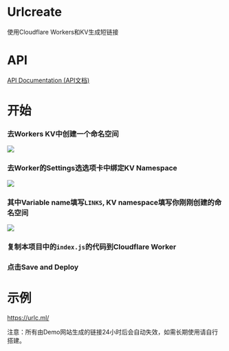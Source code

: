# Urlcreate
使用Cloudflare Workers和KV生成短链接

# API

[API Documentation (API文档)](API.md)

# 开始
### 去Workers KV中创建一个命名空间

<img src="https://cdn.jsdelivr.net/npm/imst@0.0.4/20201205232805.png">

### 去Worker的Settings选选项卡中绑定KV Namespace

<img src="https://cdn.jsdelivr.net/npm/imst@0.0.4/20201205232536.png">

### 其中Variable name填写`LINKS`, KV namespace填写你刚刚创建的命名空间

<img src="https://cdn.jsdelivr.net/npm/imst@0.0.4/20201205232704.png">

### 复制本项目中的`index.js`的代码到Cloudflare Worker 

### 点击Save and Deploy

# 示例
https://urlc.ml/

注意：所有由Demo网站生成的链接24小时后会自动失效，如需长期使用请自行搭建。
